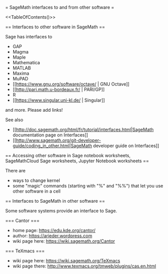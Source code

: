 = SageMath interfaces to and from other software =

<<TableOfContents()>>

== Interfaces to other software in SageMath ==

Sage has interfaces to

  * GAP
  * Magma
  * Maple
  * Mathematica
  * MATLAB
  * Maxima
  * MuPAD
  * [[https://www.gnu.org/software/octave/ | GNU Octave]]
  * [[http://pari.math.u-bordeaux.fr/ | PARI/GP]]
  * R
  * [[https://www.singular.uni-kl.de/ | Singular]]

and more. Please add links!

See also

  * [[http://doc.sagemath.org/html/fr/tutorial/interfaces.html|SageMath documentation page on Interfaces]]
  * [[http://www.sagemath.org/git-developer-guide/coding_in_other.html|SageMath developer guide on Interfaces]]

== Accessing other software in Sage notebook worksheets, SageMathCloud Sage worksheets, Jupyter Notebook worksheets ==

There are

  * ways to change kernel
  * some "magic" commands (starting with "%" and "%%") that let you use other software in a cell

== Interfaces to SageMath in other software ==

Some software systems provide an interface to Sage.

=== Cantor ===

  * home page: https://edu.kde.org/cantor/
  * author: https://arieder.wordpress.com
  * wiki page here: https://wiki.sagemath.org/Cantor

=== TeXmacs ===

  * wiki page here: https://wiki.sagemath.org/TeXmacs
  * wiki page there: http://www.texmacs.org/tmweb/plugins/cas.en.html
